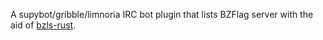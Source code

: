 A supybot/gribble/limnoria IRC bot plugin that lists BZFlag server
with the aid of [bzls-rust](https://github.com/kongr45gpen/bzls-rust).


